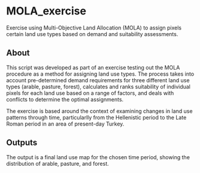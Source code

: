 # MOLA_exercise
Exercise using Multi-Objective Land Allocation (MOLA) to assign pixels certain land use types based on demand and suitability assessments.

## About
This script was developed as part of an exercise testing out the MOLA procedure as a method for assigning land use types. 
The process takes into account pre-determined demand requirements for three different land use types (arable, pasture, forest), calculates and ranks suitability of individual pixels for each land use based on a range of factors, and deals with conflicts to determine the optimal assignments. 

The exercise is based around the context of examining changes in land use patterns through time, particularlly from the Hellenistic period to the Late Roman period in an area of present-day Turkey.

## Outputs
The output is a final land use map for the chosen time period, showing the distribution of arable, pasture, and forest. 

